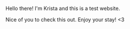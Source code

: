 Hello there! I'm Krista and this is a test website.

Nice of you to check this out. Enjoy your stay! <3
